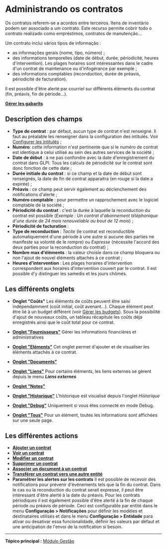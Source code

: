 Administrando os contratos
==================

Os contratos referem-se a acordos entre terceiros. 	Itens de inventário podem ser associado a um contrato. Este recurso permite cobrir todo o contrato realizado como empréstimos, contratos de manutenção...

Um contrato inclui vários tipos de informação :

-   as informações gerais (nome, tipo, número) ;
-   des informations temporelles (date de début, durée, périodicité, heures d'intervention). Les plages horaires sont intéressantes dans le cadre d'un contrat de maintenance ou d'infogérance par exemple ;
-   des informations comptables (reconduction, durée de préavis, périodicité de facturation).

Il est possible d'être alerté par courriel sur différents éléments du contrat (fin, préavis, fin de période...).

**[Gérer les gabarits](index.php?fr/Les_différentes_actions/Gérer_les_gabarits.md)**

Description des champs
----------------------
-   **Type de contrat** : par défaut, aucun type de contrat n'est renseigné. Il faut au préalable les renseigner dans la configuration des intitulés. Voir [Configurer les intitulés](index.php?fr/08_Module_Configuration/02_Intitulés/01_Intitulés.md "Les intitulés se configurent depuis le menu Configuration > Intitulés") ;
-   **Numéro**: cette information n'est pertinente que si le numéro de contrat est identique à celui utilisé au sein des autres services de la société ;
-   **Date de début** : à ne pas confondre avec la date d'enregistrement du contrat dans GLPI. Tous les calculs de périodicité sur le contrat sont donc fonction de cette date ;
-   **Durée initiale du contrat** : si ce champ et la date de début sont renseignés, la date de fin de contrat apparaitra (en rouge si la date a expirée) ;
-   **Préavis** : ce champ peut servir également au déclenchement des notifications d'alerte ;
-   **Numéro comptable** : pour permettre un rapprochement avec le logiciel comptable de la société ;
-   **Périodicité du contrat** : c'est la durée à laquelle la reconduction du contrat est possible (*Exemple : Un contrat d'abonnement téléphonique d'une durée de 24 mois renouvelable au bout de 12 mois*) ;
-   **Périodicité de facturation** :
-   **Type de reconduction** : *Tacite* (le contrat est reconductible automatiquement d'une période à une autre si aucune des parties ne manifeste sa volonté de le rompre) ou *Expresse* (nécessite l'accord des deux parties pour la reconduction du contrat) ;
-   **Nombre max d'éléments** : la valeur choisie dans ce champ bloquera ou non l'ajout de nouvel éléments attachés à ce contrat ;
-   **Heures d'intervention** : Les plages horaires d'intervention correspondent aux horaires d'intervention couvert par le contrat. Il est possible d'y distinguer les samedis et les jours chômés.

Les différents onglets
----------------------
-   **Onglet "Coûts"**
    Les éléments de coûts peuvent être saisi indépendamment (coût initial, coût avenant...).
    Chaque élément peut être lié à un budget différent (voir [Gérer les budgets](index.php?fr/05_Module_Gestion/02_Budgets.md "Les budgets sont gérés depuis le menu Gestion > Budgets")).
    Sous la possibilité d'ajout de nouveaux coûts, un tableau récapitule les coûts déja enregistrés ainsi que le coût total pour ce contrat.

-   **[Onglet "Fournisseurs"](index.php?fr/Les_différents_onglets/Onglet_Fournisseurs.md)**
    Gérer les informations financières et administratives

-   **[Onglet "Eléments"](index.php?fr/Les_différents_onglets/Onglet_Eléments.md)**
    Cet onglet permet d'ajouter et de visualiser les éléments attachés à ce contrat.
    
-   **[Onglet "Documents"](index.php?fr/Les_différents_onglets/Onglet_Documents.md)**

-   **[Onglet "Liens"](index.php?fr/Les_différents_onglets/Onglet_Liens.md)**
     Pour certains éléments, les liens externes se gèrent depuis le menu ***Liens externes***

-   **[Onglet "Notes"](index.php?fr/Les_différents_onglets/Onglet_Notes.md)**

-   **[Onglet "Historique"](index.php?fr/Les_différents_onglets/Onglet_Historique.md)**
     L'historique est visualisé depuis l'onglet *Historique*

-   **[Onglet "Debug"](index.php?fr/Les_différents_onglets/Onglet_Debug.md)**
    Uniquement si vous êtes connecté en mode Debug.

-   **[Onglet "Tous"](index.php?fr/Les_différents_onglets/Onglet_Tous.md)**
     Pour un élément, toutes les informations sont affichées sur une seule page.


Les différentes actions
-----------------------
-   **[Ajouter un contrat](index.php?fr/Les_différentes_actions/Créer_un_nouvel_objet.md)**
-   **[Voir un contrat](index.php?fr/Les_différentes_actions/Visualiser_un_objet.md)**
-   **[Modifier un contrat](index.php?fr/Les_différentes_actions/Modifier_un_objet.md)**
-   **[Supprimer un contrat](index.php?fr/Les_différentes_actions/Supprimer_un_objet.md)**
-   **[Associer un document à un contrat](index.php?pt/As_diversas_acoes/Lier_un_document_à_un_objet.md)**
-   **[Transférer un contrat vers une autre entité](index.php?pt/As_diversas_acoes/Transférer_un_objet.md)**
-   **Paramétrer les alertes sur les contrats**
    Il est possible de recevoir des notifications pour prévenir d'événements tels que la fin du contrat.
    Dans le cas ou la reconduction du contrat serait expresse, il peut être intéressant d'être alerté à la date du préavis. Pour les contrats périodiques il est également possible d'être alerté à la
    fin de chaque période ou préavis de période.
    Ceci est configurable par entité dans le menu **Configuração > Notificações** pour définir les modèles et destinataires utilisés et dans le menu **Configuração > Entidade** para ativar ou desativar essa funcionalidade, définir les valeurs par défaut et une anticipation de l'envoi de la notification si besoin.

--------
**Tópico principal :** [Módulo Gestão](index.php?pt/05_Modulo_Gestao/01_Modulo_Gestao.md "O módulo Gestão possibilita aos usuários administrar os contatos, fornecedores, orçamentos , os contatos e os documentos")
